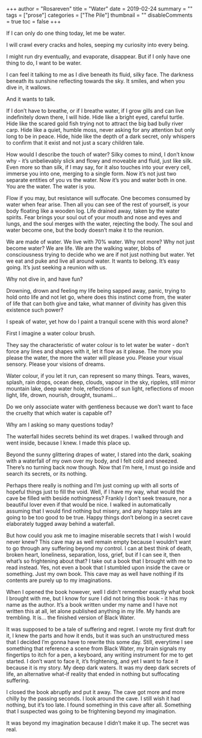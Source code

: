 +++
author = "Rosareven"
title = "Water"
date = 2019-02-24
summary = ""
tags = ["prose"]
categories = ["The Pile"]
thumbnail = ""
disableComments = true
toc = false
+++

If I can only do one thing today, let me be water.
 
I will crawl every cracks and holes, seeping my curiosity into every being.
 
I might run dry eventually, and evaporate, disappear. But if I only have one thing to do, I want to be water.
 
I can feel it talking to me as I dive beneath its fluid, silky face. The darkness beneath its sunshine reflecting towards the sky. It smiles, and when you dive in, it wallows.
 
And it wants to talk.
 
If I don’t have to breathe, or if I breathe water, if I grow gills and can live indefinitely down there, I will hide. Hide like a bright eyed, careful turtle. Hide like the scared gold fish trying not to attract the big bad bully river carp. Hide like a quiet, humble moss, never asking for any attention but only long to be in peace. Hide, hide like the depth of a dark secret, only whispers to confirm that it exist and not just a scary children tale.
 
How would I describe the touch of water? Silky comes to mind, I don’t know why - it’s unbelievably slick and flowy and moveable and fluid, just like silk. Even more so than silk, if I may say, for it also touches into your every cell, immerse you into one, merging to a single form. Now it’s not just two separate entities of you vs the water. Now it’s you and water both in one. You are the water. The water is you.
 
Flow if you may, but resistance will suffocate. One becomes consumed by water when fear arise. Then all you can see of the rest of yourself, is your body floating like a wooden log. Life drained away, taken by the water spirits. Fear brings your soul out of your mouth and nose and eyes and lungs, and the soul merges with the water, rejecting the body. The soul and water become one, but the body doesn’t make it to the reunion.
 
We are made of water. We live with 70% water. Why not more? Why not just become water? We are life. We are the walking water, blobs of consciousness trying to decide who we are if not just nothing but water. Yet we eat and puke and live all around water. It wants to belong. It’s easy going. It’s just seeking a reunion with us.
 
Why not dive in, and have fun?
 
Drowning, drown and feeling my life being sapped away, panic, trying to hold onto life and not let go, where does this instinct come from, the water of life that can both give and take, what manner of divinity has given this existence such power?
 
I speak of water, yet how do I paint a tranquil scene with this word alone?
 
First I imagine a water colour brush.
 
They say the characteristic of water colour is to let water be water - don’t force any lines and shapes with it, let it flow as it please. The more you please the water, the more the water will please you. Please your visual sensory. Please your visions of dreams.
 
Water colour, if you let it run, can represent so many things. Tears, waves, splash, rain drops, ocean deep, clouds, vapour in the sky, ripples, still mirror mountain lake, deep water hole, reflections of sun light, reflections of moon light, life, drown, nourish, drought, tsunami...
 
Do we only associate water with gentleness because we don’t want to face the cruelty that which water is capable of?
 
Why am I asking so many questions today?
 
The waterfall hides secrets behind its wet drapes. I walked through and went inside, because I knew. I made this place up.
 
Beyond the sunny glittering drapes of water, I stared into the dark, soaking with a waterfall of my own over my body, and I felt cold and sneezed. There’s no turning back now though. Now that I’m here, I must go inside and search its secrets, or its nothing.
 
Perhaps there really is nothing and I’m just coming up with all sorts of hopeful things just to fill the void. Well, if I have my way, what would the cave be filled with beside nothingness? Frankly I don’t seek treasure, nor a beautiful lover even if that would be nice. I walked in automatically assuming that I would find nothing but misery, and any happy tales are going to be too good to be true. Happy things don’t belong in a secret cave elaborately tugged away behind a waterfall.
 
But how could you ask me to imagine miserable secrets that I wish I would never knew? This cave may as well remain empty because I wouldn’t want to go through any suffering beyond my control. I can at best think of death, broken heart, loneliness, separation, loss, grief, but if I can see it, then what’s so frightening about that? I take out a book that I brought with me to read instead. Yes, not even a book that I stumbled upon inside the cave or something. Just my own book. This cave may as well have nothing if its contents are purely up to my imaginations.
 
When I opened the book however, well I didn’t remember exactly what book I brought with me, but I know for sure I did not bring this book - it has my name as the author. It’s a book written under my name and I have not written this at all, let alone published anything in my life. My hands are trembling. It is... the finished version of Black Water.
 
It was supposed to be a tale of suffering and regret. I wrote my first draft for it, I knew the parts and how it ends, but it was such an unstructured mess that I decided I’m gonna have to rewrite this some day. Still, everytime I see something that reference a scene from Black Water, my brain signals my fingertips to itch for a pen, a keyboard, any writing instrument for me to get started. I don’t want to face it, it’s frightening, and yet I want to face it because it is my story. My deep dark waters. It was my deep dark secrets of life, an alternative what-if reality that ended in nothing but suffocating suffering.
 
I closed the book abruptly and put it away. The cave got more and more chilly by the passing seconds. I look around the cave. I still wish it had nothing, but it’s too late. I found something in this cave after all. Something that I suspected was going to be frightening beyond my imagination.
 
It was beyond my imagination because I didn’t make it up. The secret was real.
